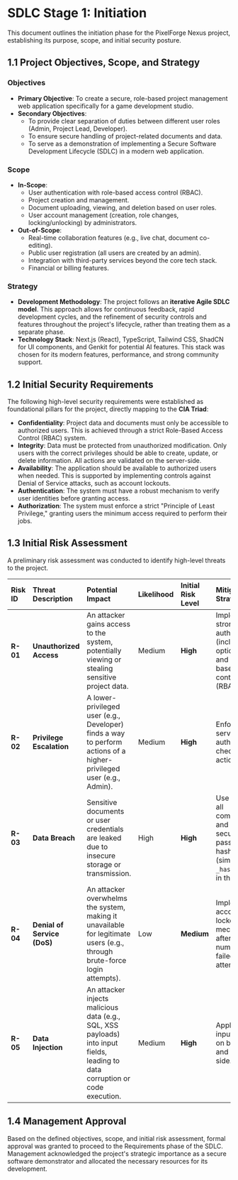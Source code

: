 # SDLC Stage 1: Initiation

This document outlines the initiation phase for the PixelForge Nexus project, establishing its purpose, scope, and initial security posture.

## 1.1 Project Objectives, Scope, and Strategy

### Objectives
- **Primary Objective**: To create a secure, role-based project management web application specifically for a game development studio.
- **Secondary Objectives**:
    - To provide clear separation of duties between different user roles (Admin, Project Lead, Developer).
    - To ensure secure handling of project-related documents and data.
    - To serve as a demonstration of implementing a Secure Software Development Lifecycle (SDLC) in a modern web application.

### Scope
- **In-Scope**:
    - User authentication with role-based access control (RBAC).
    - Project creation and management.
    - Document uploading, viewing, and deletion based on user roles.
    - User account management (creation, role changes, locking/unlocking) by administrators.
- **Out-of-Scope**:
    - Real-time collaboration features (e.g., live chat, document co-editing).
    - Public user registration (all users are created by an admin).
    - Integration with third-party services beyond the core tech stack.
    - Financial or billing features.

### Strategy
- **Development Methodology**: The project follows an **iterative Agile SDLC model**. This approach allows for continuous feedback, rapid development cycles, and the refinement of security controls and features throughout the project's lifecycle, rather than treating them as a separate phase.
- **Technology Stack**: Next.js (React), TypeScript, Tailwind CSS, ShadCN for UI components, and Genkit for potential AI features. This stack was chosen for its modern features, performance, and strong community support.

## 1.2 Initial Security Requirements

The following high-level security requirements were established as foundational pillars for the project, directly mapping to the **CIA Triad**:

- **Confidentiality**: Project data and documents must only be accessible to authorized users. This is achieved through a strict Role-Based Access Control (RBAC) system.
- **Integrity**: Data must be protected from unauthorized modification. Only users with the correct privileges should be able to create, update, or delete information. All actions are validated on the server-side.
- **Availability**: The application should be available to authorized users when needed. This is supported by implementing controls against Denial of Service attacks, such as account lockouts.
- **Authentication**: The system must have a robust mechanism to verify user identities before granting access.
- **Authorization**: The system must enforce a strict "Principle of Least Privilege," granting users the minimum access required to perform their jobs.

## 1.3 Initial Risk Assessment

A preliminary risk assessment was conducted to identify high-level threats to the project.

| Risk ID | Threat Description | Potential Impact | Likelihood | Initial Risk Level | Mitigation Strategy |
| :--- | :--- | :--- | :--- | :--- | :--- |
| **R-01** | **Unauthorized Access** | An attacker gains access to the system, potentially viewing or stealing sensitive project data. | Medium | **High** | Implement strong authentication (including optional MFA) and role-based access control (RBAC). |
| **R-02** | **Privilege Escalation** | A lower-privileged user (e.g., Developer) finds a way to perform actions of a higher-privileged user (e.g., Admin). | Medium | **High** | Enforce strict server-side authorization checks for all actions. |
| **R-03** | **Data Breach** | Sensitive documents or user credentials are leaked due to insecure storage or transmission. | High | **High** | Use HTTPS for all communication and implement secure password hashing (simulated with `_hashed` suffix in this mock). |
| **R-04** | **Denial of Service (DoS)** | An attacker overwhelms the system, making it unavailable for legitimate users (e.g., through brute-force login attempts). | Low | **Medium** | Implement account lockout mechanisms after a certain number of failed login attempts. |
| **R-05** | **Data Injection** | An attacker injects malicious data (e.g., SQL, XSS payloads) into input fields, leading to data corruption or code execution. | Medium | **High** | Apply strict input validation on both client and server-side. |

## 1.4 Management Approval

Based on the defined objectives, scope, and initial risk assessment, formal approval was granted to proceed to the Requirements phase of the SDLC. Management acknowledged the project's strategic importance as a secure software demonstrator and allocated the necessary resources for its development.
